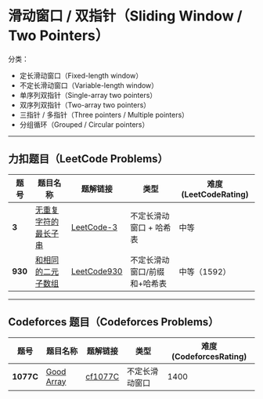 # 滑动窗口 / 双指针（Sliding Window / Two Pointers）

分类：

- 定长滑动窗口（Fixed-length window）
- 不定长滑动窗口（Variable-length window）
- 单序列双指针（Single-array two pointers）
- 双序列双指针（Two-array two pointers）
- 三指针 / 多指针（Three pointers / Multiple pointers）
- 分组循环（Grouped / Circular pointers）

---

## 力扣题目（LeetCode Problems）

| 题号  | 题目名称                                | 题解链接                     | 类型          | 难度(LeetCodeRating)   |
|-------|-----------------------------------------|------------------------------|---------------|------------------------|
| **3**  | [无重复字符的最长子串](https://leetcode.cn/problems/longest-substring-without-repeating-characters/) | [LeetCode-3](solution/LeetCode3.md)   | 不定长滑动窗口 + 哈希表 | 中等 |
| **930**| [和相同的二元子数组](https://leetcode.cn/problems/binary-subarrays-with-sum/description/) | [LeetCode930](solution/LeetCode930,.md) | 不定长滑动窗口/前缀和+哈希表 | 中等（1592） |

---

## Codeforces 题目（Codeforces Problems）

| 题号  | 题目名称                              | 题解链接                   | 类型      | 难度(CodeforcesRating) |
|-------|---------------------------------------|----------------------------|-----------|------------------------|
| **1077C** | [Good Array](https://codeforces.com/problemset/problem/1077/C) | [cf1077C](solution/cf1077C.md) | 不定长滑动窗口 | 1400 |

